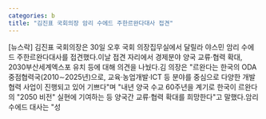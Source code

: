 ```yaml
---
categories: b
title: "김진표 국회의장 암리 수에드 주한르완다대사 접견"
---
```

[뉴스락] 김진표 국회의장은 30일 오후 국회 의장집무실에서 달릴라 야스민 암리 수에드 주한르완다대사를 접견했다.이날 접견 자리에서 경제분야 양국 교류·협력 확대, 2030부산세계엑스포 유치 등에 대해 의견을 나눴다.김 의장은 "르완다는 한국의 ODA 중점협력국(2010∼2025년)으로, 교육·농업개발·ICT 등 분야를 중심으로 다양한 개발협력 사업이 진행되고 있어 기쁘다"며 "내년 양국 수교 60주년을 계기로 한국이 르완다의 "2050 비전" 실현에 기여하는 등 양국간 교류·협력 확대를 희망한다"고 말했다.암리 수에드 대사는 "성